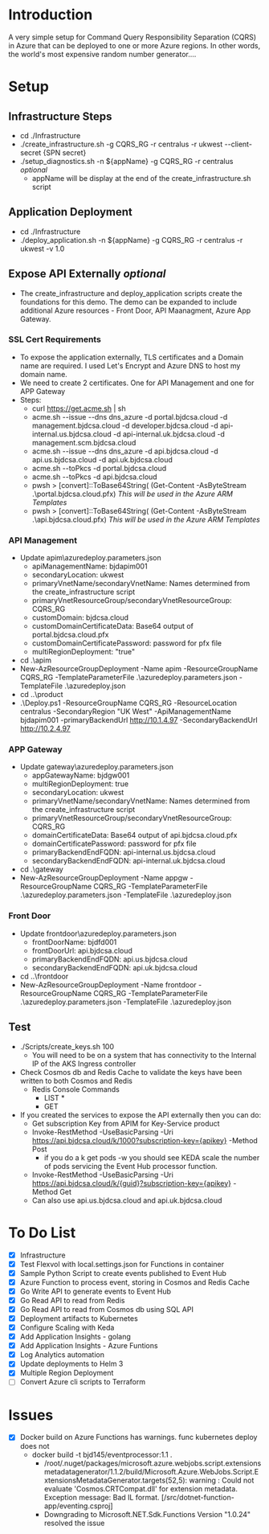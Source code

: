 # Introduction
A very simple setup for Command Query Responsibility Separation (CQRS) in Azure that can be deployed to one or more Azure regions.
In other words, the world's most expensive random number generator....

# Setup

## Infrastructure Steps
* cd ./Infrastructure
* ./create_infrastructure.sh -g CQRS_RG -r centralus -r ukwest --client-secret {SPN secret} 
* ./setup_diagnostics.sh -n ${appName} -g CQRS_RG -r centralus _optional_
    * appName will be display at the end of the create_infrastructure.sh script 

## Application Deployment 
* cd ./Infrastructure
* ./deploy_application.sh -n ${appName} -g CQRS_RG -r centralus -r ukwest -v 1.0

## Expose API Externally _optional_ 
* The create_infrastructure and deploy_application scripts create the foundations for this demo. The demo can be expanded to include additional Azure resources - Front Door, API Maanagment, Azure App Gateway.  

### SSL Cert Requirements 
* To expose the application externally, TLS certificates and a Domain name are required. I used Let's Encrypt and Azure DNS to host my domain name.
* We need to create 2 certificates. One for API Management and one for APP Gateway
* Steps:
    * curl https://get.acme.sh | sh
    * acme.sh --issue --dns dns_azure -d portal.bjdcsa.cloud -d management.bjdcsa.cloud -d developer.bjdcsa.cloud -d api-internal.us.bjdcsa.cloud -d api-internal.uk.bjdcsa.cloud -d management.scm.bjdcsa.cloud
    * acme.sh --issue --dns dns_azure -d api.bjdcsa.cloud -d api.us.bjdcsa.cloud -d api.uk.bjdcsa.cloud
    * acme.sh --toPkcs -d portal.bjdcsa.cloud
    * acme.sh --toPkcs -d api.bjdcsa.cloud
    * pwsh > [convert]::ToBase64String( (Get-Content -AsByteStream .\portal.bjdcsa.cloud.pfx) _This will be used in the Azure ARM Templates_
    * pwsh > [convert]::ToBase64String( (Get-Content -AsByteStream .\api.bjdcsa.cloud.pfx) _This will be used in the Azure ARM Templates_

### API Management 
* Update apim\azuredeploy.parameters.json 
    * apiManagementName: bjdapim001
    * secondaryLocation: ukwest
    * primaryVnetName/secondaryVnetName: Names determined from the create_infrastructure script
    * primaryVnetResourceGroup/secondaryVnetResourceGroup: CQRS_RG
    * customDomain: bjdcsa.cloud
    * customDomainCertificateData: Base64 output of portal.bjdcsa.cloud.pfx
    * customDomainCertificatePassword: password for pfx file
    * multiRegionDeployment: "true"
* cd .\apim
* New-AzResourceGroupDeployment -Name apim -ResourceGroupName CQRS_RG -TemplateParameterFile .\azuredeploy.parameters.json -TemplateFile .\azuredeploy.json
* cd ..\product
* .\Deploy.ps1 -ResourceGroupName CQRS_RG -ResourceLocation centralus -SecondaryRegion "UK West" -ApiManagementName bjdapim001 -primaryBackendUrl http://10.1.4.97 -SecondaryBackendUrl http://10.2.4.97

### APP Gateway 
* Update gateway\azuredeploy.parameters.json
    * appGatewayName: bjdgw001
    * multiRegionDeployment: true
    * secondaryLocation: ukwest
    * primaryVnetName/secondaryVnetName: Names determined from the create_infrastructure script
    * primaryVnetResourceGroup/secondaryVnetResourceGroup: CQRS_RG
    * domainCertificateData: Base64 output of api.bjdcsa.cloud.pfx
    * domainCertificatePassword: password for pfx file
    * primaryBackendEndFQDN: api-internal.us.bjdcsa.cloud
    * secondaryBackendEndFQDN: api-internal.uk.bjdcsa.cloud
* cd .\gateway
* New-AzResourceGroupDeployment -Name appgw -ResourceGroupName CQRS_RG -TemplateParameterFile .\azuredeploy.parameters.json -TemplateFile .\azuredeploy.json

### Front Door
* Update frontdoor\azuredeploy.parameters.json
    * frontDoorName: bjdfd001
    * frontDoorUrl: api.bjdcsa.cloud
    * primaryBackendEndFQDN: api.us.bjdcsa.cloud
    * secondaryBackendEndFQDN: api.uk.bjdcsa.cloud
* cd ..\frontdoor
* New-AzResourceGroupDeployment -Name frontdoor -ResourceGroupName CQRS_RG -TemplateParameterFile .\azuredeploy.parameters.json -TemplateFile .\azuredeploy.json

## Test
* ./Scripts/create_keys.sh 100 
    * You will need to be on a system that has connectivity to the Internal IP of the AKS Ingress controller
* Check Cosmos db and Redis Cache to validate the keys have been written to both Cosmos and Redis
    * Redis Console Commands
        * LIST *
        * GET <keyid>
* If you created the services to expose the API externally then you can do:
    * Get subscription Key from APIM for Key-Service product
    * Invoke-RestMethod -UseBasicParsing -Uri https://api.bjdcsa.cloud/k/1000?subscription-key={apikey} -Method Post
        * if you do a k get pods -w you should see KEDA scale the number of pods servicing the Event Hub processor function.
    * Invoke-RestMethod -UseBasicParsing -Uri https://api.bjdcsa.cloud/k/{guid}?subscription-key={apikey} -Method Get
    * Can also use api.us.bjdcsa.cloud and api.uk.bjdcsa.cloud
    
# To Do List 
- [x] Infrastructure 
- [x] Test Flexvol with local.settings.json for Functions in container
- [x] Sample Python Script to create events published to Event Hub
- [x] Azure Function to process event, storing in Cosmos and Redis Cache
- [x] Go Write API to generate events to Event Hub 
- [x] Go Read API to read from Redis 
- [x] Go Read API to read from Cosmos db using SQL API
- [x] Deployment artifacts to Kubernetes
- [x] Configure Scaling with Keda 
- [x] Add Application Insights - golang
- [x] Add Application Insights - Azure Funtions
- [x] Log Analytics automation 
- [x] Update deployments to Helm 3
- [x] Multiple Region Deployment 
- [ ] Convert Azure cli scripts to Terraform 

# Issues
- [x] Docker build on Azure Functions has warnings. func kubernetes deploy does not
    * docker build -t bjd145/eventprocessor:1.1 . 
        * /root/.nuget/packages/microsoft.azure.webjobs.script.extensionsmetadatagenerator/1.1.2/build/Microsoft.Azure.WebJobs.Script.ExtensionsMetadataGenerator.targets(52,5): warning :     Could not evaluate 'Cosmos.CRTCompat.dll' for extension metadata. Exception message: Bad IL format. [/src/dotnet-function-app/eventing.csproj]
        * Downgrading to Microsoft.NET.Sdk.Functions Version "1.0.24" resolved the issue
